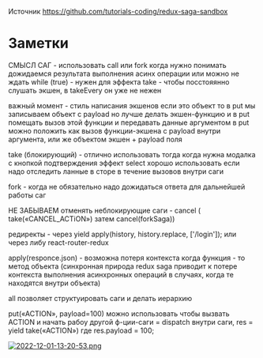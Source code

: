 Источник https://github.com/tutorials-coding/redux-saga-sandbox
# Заметки

СМЫСЛ САГ - использовать call или fork когда нужно понимать дожидаемся результата выполнения асинх операции или можно не ждать
while (true) - нужен для эффекта take - чтобы посстояянно слушать экшен, в takeEvery он уже не нежен

важный момент - стиль написания экшенов
если это объект то в put мы записываем объект с payload
но лучше делать экшен-функцию и в put помещать вызов этой функции и передавать данные аргументом
в put можно положить как вызов функции-экшена с payload внутри аргумента, или же объектом экшен + payload поля

take (блокирующий) - отлично использовать тогда когда нужна модалка с кнопкой подтверждения
эффект select хорошо использовать если надо отследить ланные в сторе в течение вызовов внутри саги

fork - когда не обязательно надо дожидаться ответа для дальнейшей работы саг

НЕ ЗАБЫВАЕМ отменять неблокирующие саги  - cancel ( take(«CANCEL_ACTiON») затем cancel(forkSaga))

редиректы - через yield apply(history, history.replace, ['/login']); или через либу react-router-redux 

apply(responce.json) - возможна потеря контекста когда функция - 
то метод объекта (синхронная природа redux saga приводит к потере контекста выполнения асинхронных операций в случаях, когда те находятся внутри объекта)

all позволяет структуировать саги и делать иерархию

put(«ACTION», payload=100) можно использовать чтобы вызвать ACTION и начать рабоу другой ф-ции-саги = dispatch внутри саги, res = yield take(«ACTION») где res.payload = 100;

[![2022-12-01-13-20-53.png](https://i.postimg.cc/3xCVW3cH/2022-12-01-13-20-53.png)](https://postimg.cc/QFC0yZD6)

